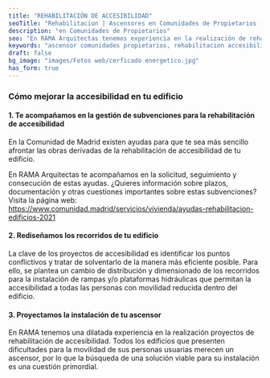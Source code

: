 ```yaml
---
title: "REHABILITACIÓN DE ACCESIBILIDAD"
seoTitle: "Rehabilitacion | Ascensores en Comunidades de Propietarios - RAMA"
description: "en Comunidades de Propietarios"
seo: "En RAMA Arquitectas tenemos experiencia en la realización de rehabilitación de accesibilidad en Comunidades de Propietarios. Contacto para ascensor en Madrid."
keywords: "ascensor comunidades propietarios, rehabilitacion accesibilidad"
draft: false
bg_image: "images/Fotos web/cerficado energetico.jpg"
has_form: true
--- 
```


### Cómo mejorar la accesibilidad en tu edificio  

#### **1. Te acompañamos en la gestión de subvenciones para la rehabilitación de accesibilidad**

En la Comunidad de Madrid existen ayudas para que te sea más sencillo afrontar las obras derivadas de la rehabilitación de accesibilidad de tu edificio. 

En RAMA Arquitectas te acompañamos en la solicitud, seguimiento y consecución de estas ayudas. ¿Quieres información sobre plazos, documentación y otras cuestiones importantes sobre estas subvenciones? 
Visita la página web:
https://www.comunidad.madrid/servicios/vivienda/ayudas-rehabilitacion-edificios-2021 


#### **2. Rediseñamos los recorridos de tu edificio**

La clave de los proyectos de accesibilidad es identificar los puntos conflictivos y tratar de solventarlo de la manera más eficiente posible. Para ello, se plantea un cambio de distribución y dimensionado de los recorridos para la instalación de rampas y/o plataformas hidráulicas que permitan la accesibilidad a todas las personas con movilidad reducida dentro del edificio. 

#### **3. Proyectamos la instalación de tu ascensor**

En RAMA tenemos una dilatada experiencia en la realización proyectos de rehabilitación de accesibilidad. 
Todos los edificios que presenten dificultades para la movilidad de sus personas usuarias merecen un ascensor, por lo que la búsqueda de una solución viable para su instalación es una cuestión primordial.
















  